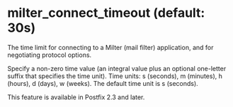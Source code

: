 # milter_connect_timeout (default: 30s)
 The time limit for connecting to a Milter (mail filter)
application, and for negotiating protocol options. 


 Specify a non-zero time value (an integral value plus an optional
one-letter suffix that specifies the time unit). Time units: s
(seconds), m (minutes), h (hours), d (days), w (weeks).
The default time unit is s (seconds). 


 This feature is available in Postfix 2.3 and later. 


